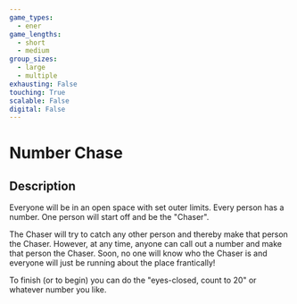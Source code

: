 ```yaml
---
game_types:
  - ener
game_lengths:
  - short
  - medium
group_sizes:
  - large
  - multiple
exhausting: False
touching: True
scalable: False
digital: False
---
```

# Number Chase

## Description
Everyone will be in an open space with set outer limits. Every person has a number. One person will start off and be the "Chaser".

The Chaser will try to catch any other person and thereby make that person the Chaser. However, at any time, anyone can call out a number and make that person
the Chaser. Soon, no one will know who the Chaser is and everyone will just be running about the place frantically!

To finish (or to begin) you can do the "eyes-closed, count to 20" or
whatever number you like.
